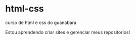 # html-css
 curso de html e css do guanabara

 Estou aprendendo criar sites e gerenciar meus repositorios!
